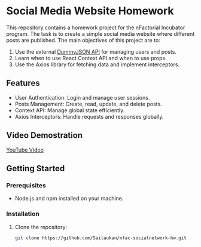 # Social Media Website Homework

This repository contains a homework project for the nFactorial Incubator program. The task is to create a simple social media website where different posts are published. The main objectives of this project are to:

1. Use the external [DummyJSON API](https://dummyjson.com/) for managing users and posts.
2. Learn when to use React Context API and when to use props.
3. Use the Axios library for fetching data and implement interceptors.

## Features

- User Authentication: Login and manage user sessions.
- Posts Management: Create, read, update, and delete posts.
- Context API: Manage global state efficiently.
- Axios Interceptors: Handle requests and responses globally.

## Video Demostration

[YouTube Video](https://youtu.be/O0qHeXfAzAM?si=BB9KbgiOsEfxno_d)

## Getting Started

### Prerequisites

- Node.js and npm installed on your machine.

### Installation

1. Clone the repository:

   ```bash
   git clone https://github.com/Sailaukan/nfac-socialnetwork-hw.git
